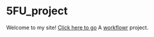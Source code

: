 # 5FU_project
Welcome to my site! [Click here to go](https://reneeisnowhere.github.io/5FU_project/index.html)
A [workflowr][] project.

[workflowr]: https://github.com/workflowr/workflowr
